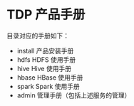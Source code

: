 # TDP 产品手册
目录对应的手册如下：

- install 产品安装手册
- hdfs  HDFS 使用手册
- hive  Hive 使用手册
- hbase HBase 使用手册
- spark Spark 使用手册
- admin 管理手册（包括上述服务的管理）

